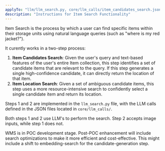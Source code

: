 ```yaml
---
applyTo: "llm/llm_search.py, core/llm_calls/item_candidates_search.json, core/llm_calls/item_location_search.json"
description: "Instructions for Item Search Functionality"
---
```

Item Search is the process by which a user can find specific items within their storage units using natural language queries (such as "where is my red jacket?").

It curently works in a two-step process:
1. **Item Candidates Search**: Given the user's query and text-based features of the user's entire Item collection, this step identifies a set of candidate items that are relevant to the query. If this step generates a single high-confidence candidate, it can directly return the location of that item.
2. **Item Location Search**: Given a set of ambiguous candidate items, this step uses a more resource-intensive search to confidently select a single candidate item and return its location.

Steps 1 and 2 are implemented in the `llm_search.py` file, with the LLM calls defined in the JSON files located in `core/llm_calls/`.

Both steps 1 and 2 use LLM's to perform the search. Step 2 accepts image inputs, while step 1 does not. 

WMS is in POC development stage. Post-POC enhancement will include search optimizations to make it more efficient and cost-effective. This might include a shift to embedding-search for the candidate-generation step. 